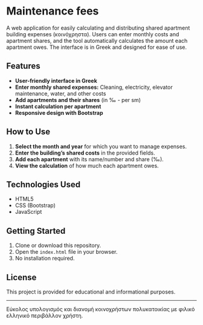 # Maintenance fees

A web application for easily calculating and distributing shared apartment building expenses (κοινόχρηστα). Users can enter monthly costs and apartment shares, and the tool automatically calculates the amount each apartment owes. The interface is in Greek and designed for ease of use.

## Features

- **User-friendly interface in Greek**
- **Enter monthly shared expenses:** Cleaning, electricity, elevator maintenance, water, and other costs
- **Add apartments and their shares** (in ‰ - per sm)
- **Instant calculation per apartment**
- **Responsive design with Bootstrap**

## How to Use

1. **Select the month and year** for which you want to manage expenses.
2. **Enter the building’s shared costs** in the provided fields.
3. **Add each apartment** with its name/number and share (‰).
4. **View the calculation** of how much each apartment owes.

## Technologies Used

- HTML5
- CSS (Bootstrap)
- JavaScript

## Getting Started

1. Clone or download this repository.
2. Open the `index.html` file in your browser.
3. No installation required.

## License

This project is provided for educational and informational purposes.

---

Εύκολος υπολογισμός και διανομή κοινοχρήστων πολυκατοικίας με φιλικό ελληνικό περιβάλλον χρήστη.